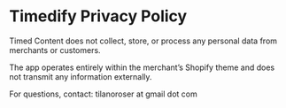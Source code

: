 # Timedify Privacy Policy
Timed Content does not collect, store, or process any personal data from merchants or customers.

The app operates entirely within the merchant’s Shopify theme and does not transmit any information externally.

For questions, contact: tilanoroser at gmail dot com
